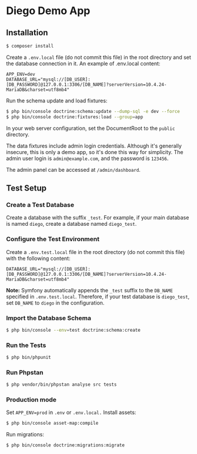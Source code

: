 # Diego Demo App 

## Installation

```bash
$ composer install
```

Create a `.env.local` file (do not commit this file) in the root directory and set the database connection in it. An example of .env.local content:

```
APP_ENV=dev
DATABASE_URL="mysql://[DB_USER]:[DB_PASSWORD]@127.0.0.1:3306/[DB_NAME]?serverVersion=10.4.24-MariaDB&charset=utf8mb4"
```

Run the schema update and load fixtures:
```bash
$ php bin/console doctrine:schema:update --dump-sql -e dev --force
$ php bin/console doctrine:fixtures:load --group=app
```

In your web server configuration, set the DocumentRoot to the `public` directory.

The data fixtures include admin login credentials. Although it's generally insecure, this is only a demo app, so it's done this way for simplicity. The admin user login is `admin@example.com`, and the password is `123456`.

The admin panel can be accessed at `/admin/dashboard`.

## Test Setup

### Create a Test Database
Create a database with the suffix `_test`. For example, if your main database is named `diego`, create a database named `diego_test`.

### Configure the Test Environment
Create a `.env.test.local` file in the root directory (do not commit this file) with the following content:

```
DATABASE_URL="mysql://[DB_USER]:[DB_PASSWORD]@127.0.0.1:3306/[DB_NAME]?serverVersion=10.4.24-MariaDB&charset=utf8mb4"
```

**Note:** Symfony automatically appends the `_test` suffix to the `DB_NAME` specified in `.env.test.local`. Therefore, if your test database is `diego_test`, set `DB_NAME` to `diego` in the configuration.

### Import the Database Schema
```bash
$ php bin/console --env=test doctrine:schema:create
```

### Run the Tests
```bash
$ php bin/phpunit
```

### Run Phpstan
```bash
$ php vendor/bin/phpstan analyse src tests
```

### Production mode
Set `APP_ENV=prod` in `.env` or `.env.local.` Install assets:
```bash
$ php bin/console asset-map:compile
```
Run migrations:
```bash
$ php bin/console doctrine:migrations:migrate
```